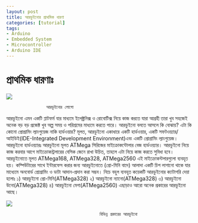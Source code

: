```yaml
---
layout: post
title: আরডুইনোর প্রাথমিক ধারণা 
categories: [tutorial]
tags:
- Arduino
- Embedded System
- Microcontroller
- Arduino IDE
---
```



# প্রাথমিক ধারণাঃ 

![](https://scontent-sin6-1.xx.fbcdn.net/v/t1.0-9/18767717_1501026923307915_6786463740874579347_n.png?oh=771cb647d6c943f98d5d2eb752b2a440&oe=59E062BA)

```
               আরডুইনোর লোগো
```

আরডুইনো এমন একটি প্লাটফর্ম যার মাধ্যমে ইলেক্ট্রনিক্স ও রোবোটিক্স নিয়ে কাজ করতে যারা আগ্রহী তারা খুব সহজেই অনেক বড় বড় প্রজেক্ট খুব অল্প সময় ও পরিশ্রমের মাধ্যমে করতে পারে। আরডুইনো বলতে আসলে কি বোঝায়? এটা কি কোনো প্রোগ্রামিং ল্যাংগুয়েজ নাকি হার্ডওয়ার? মূলত, আরডুইনো একাধারে একটি হার্ডওয়ার, একটি সফটওয়্যার/আইডিই\(IDE-Integrated Development Environment\)এবং একটি প্রোগ্রামিং ল্যাংগুয়েজ। আরডুইনো হার্ডওয়্যারঃ আরডুইনো মূলত ATMega সিরিজের মাইক্রোকন্টোলার বেজ হার্ডওয়্যার। আরডুইনো নিয়ে কাজ করবার আগে মাইক্রোকন্ট্রলারের বেসিক জেনে রাখা উচিত, তাহলে এটা নিয়ে কাজ করতে সুবিধা হবে। আরডুইনোতে মূলত ATMega168, ATMega328, ATMega2560 এই মাইক্রোকন্টলারগুলো ব্যবহৃত হয়। কম্পিউটারের সাথে ইন্টারফেস করার জন্য আরডুইনোতে \(প্রো-মিনি বাদে\) আলাদা একটি চিপ লাগানো থাকে যার মাধ্যেমে অনবোর্ড প্রোগ্রামিং ও ডাটা আদান-প্রদান করা সম্ভব। নিচে বহুল ব্যবহৃত কয়েকটি আরডুইনোর ক্যাটাগরি দেয়া হলোঃ ১\) আরডুইনো প্রো-মিনি\(ATMega328\) ২\) আরডুইনো ন্যানো\(ATMega328\) ৩\) আরডুইনো উনো\(ATMega328\) ৪\) আরডুইনো মেগা\(ATMega2560\) এছাড়াও আরো অনেক প্রকারের আরডুইনো আছে।

![](https://scontent-sin6-1.xx.fbcdn.net/v/t1.0-9/18767796_1501029249974349_163737347440397876_n.jpg?oh=c366f36e7151acad8b762a19b455c459&oe=59E9C8A2)

```
                                   বিভিন্ন প্রকারের আরডুইনো
```



